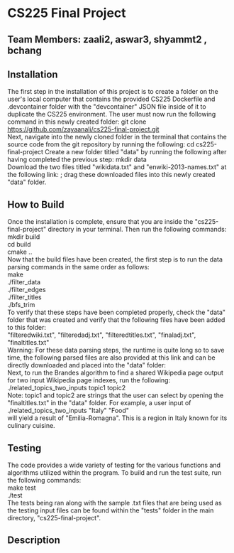 # CS225 Final Project

## Team Members: zaali2, aswar3, shyammt2 , bchang

## Installation
The first step in the installation of this project is to create a folder on the user's local computer 
that contains the provided CS225 Dockerfile and .devcontainer folder with the "devcontainer" JSON file inside of 
it to duplicate the CS225 environment. The user must now run the following command in this newly created folder: 
git clone https://github.com/zayaanali/cs225-final-project.git
<br>Next, navigate into the newly cloned folder in the terminal that contains the source code from the git repository by running the following:
cd cs225-final-project
Create a new folder titled "data" by running the following after having completed the previous step:
mkdir data
<br>Download the two files titled "wikidata.txt" and "enwiki-2013-names.txt" at the following link: ; drag these downloaded files into this newly created "data" folder.

## How to Build
Once the installation is complete, ensure that you are inside the "cs225-final-project" directory in your terminal. Then run the following commands:<br>
mkdir build<br>
cd build<br>
cmake ..<br>
Now that the build files have been created, the first step is to run the data parsing commands in the same order as follows:<br>
make<br>
./filter_data<br>
./filter_edges<br>
./filter_titles<br>
./bfs_trim<br>
To verify that these steps have been completed properly, check the "data" folder that was created and verify that the following files have been added to this folder:<br>
"filteredwiki.txt", "filteredadj.txt", "filteredtitles.txt", "finaladj.txt", "finaltitles.txt"<br>
Warning: For these data parsing steps, the runtime is quite long so to save time, the following parsed files are also provided at this link and can be directly downloaded and placed into the "data" folder: <br>
Next, to run the Brandes algorithm to find a shared Wikipedia page output for two input Wikipedia page indexes, run the following:
./related_topics_two_inputs topic1 topic2 <br>
Note: topic1 and topic2 are strings that the user can select by opening the "finaltitles.txt" in the "data" folder. For example, a user input of<br>
./related_topics_two_inputs "Italy" "Food"
<br>will yield a result of "Emilia-Romagna". This is a region in Italy known for its culinary cuisine.

## Testing
The code provides a wide variety of testing for the various functions and algorithms utilized within the program. To build and run the test suite, run the following commands:<br>
make test<br>
./test<br>
The tests being ran along with the sample .txt files that are being used as the testing input files can be found within the "tests" folder in the main directory, "cs225-final-project".

## Description





